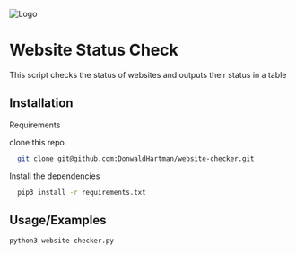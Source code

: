 ![Logo](https://drive.google.com/uc?id=16Wt1Y4aFMcSTdyWSbNOGQkmfWpU-3s1O)
# Website Status Check

This script checks the status of websites and outputs their status in a table 


## Installation

Requirements

clone this repo

```bash
  git clone git@github.com:DonwaldHartman/website-checker.git

```
Install the dependencies 
```bash
  pip3 install -r requirements.txt

```
    
## Usage/Examples



```python
python3 website-checker.py  
```


